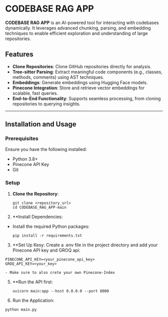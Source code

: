 # CODEBASE RAG APP

**CODEBASE RAG APP** is an AI-powered tool for interacting with codebases dynamically. It leverages advanced chunking, parsing, and embedding techniques to enable efficient exploration and understanding of large repositories.

## Features

- **Clone Repositories**: Clone GitHub repositories directly for analysis.
- **Tree-sitter Parsing**: Extract meaningful code components (e.g., classes, methods, comments) using AST techniques.
- **Embeddings**: Generate embeddings using Hugging Face models.
- **Pinecone Integration**: Store and retrieve vector embeddings for scalable, fast queries.
- **End-to-End Functionality**: Supports seamless processing, from cloning repositories to querying insights.

---

## Installation and Usage

### Prerequisites

Ensure you have the following installed:
- Python 3.8+
- Pinecone API Key
- Git

### Setup

1. **Clone the Repository**:
   ```
   git clone <repository_url>
   cd CODEBASE_RAG_APP-main
   ```
2. **Install Dependencies:
- Install the required Python packages:
  ```  
  pip install -r requirements.txt
  ```
3. **Set Up Kesy: Create a .env file in the project directory and add your Pinecone API key and GROQ api:
  ```
  PINECONE_API_KEY=<your_pinecone_api_key>
  GROQ_API_KEY=<your_key>
  ```
    - Make sure to also crete your own Pinecone-Index

5. **Run the API first:
   ```
   uvicorn main:app --host 0.0.0.0 --port 8000
   ```

4. Run the Application: 
  ```
  python main.py
  ```


